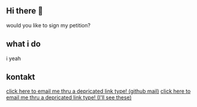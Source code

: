 ## Hi there 👋
would you like to sign my petition?

## what i do
i yeah

## kontakt
<a href="mailto:gayquirrel@outlook.com">click here to email me thru a depricated link type! (github mail)</a>
<a href="mailto:reallygayrat@gmail.com">click here to email me thru a depricated link type! (I'll see these)</a>
